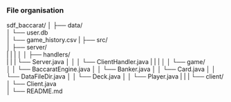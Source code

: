 ### File organisation
sdf_baccarat/
│
├── data/                          
│   └── user.db                    
│   └── game_history.csv
|
├── src/                           
│   ├── server/                    
|   |   |
│   │   ├── handlers/              
|   |   |   └── Server.java 
│   │   │   └── ClientHandler.java 
|   |   |
│   │   └── game/                 
│   │       └── BaccaratEngine.java
│   │       └── Banker.java
│   │       └── Card.java
│   │       └── DataFileDir.java
│   │       └── Deck.java
│   │       └── Player.java
|   |
|   └── client/   
│       └── Client.java                  
│
└── README.md          
